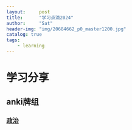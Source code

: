 ```yaml
---
layout:     post
title:      "学习点滴2024"
author:     "Sat"
header-img: "img/20684662_p0_master1200.jpg"
catalog: true
tags:
    - learning
---
```


# 学习分享

## anki牌组

### [政治](https://ankiweb.net/shared/info/1353295067)




